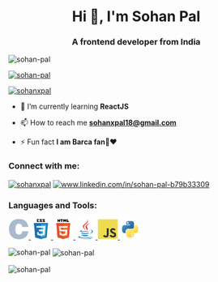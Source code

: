<h1 align="center">Hi 👋, I'm Sohan Pal</h1>
<h3 align="center">A frontend developer from India</h3>

<p align="left"> <img src="https://komarev.com/ghpvc/?username=sohan-pal&label=Profile%20views&color=0e75b6&style=flat" alt="sohan-pal" /> </p>

<p align="left"> <a href="https://github.com/ryo-ma/github-profile-trophy"><img src="https://github-profile-trophy.vercel.app/?username=sohan-pal" alt="sohan-pal" /></a> </p>

<p align="left"> <a href="https://twitter.com/sohanxpal" target="blank"><img src="https://img.shields.io/twitter/follow/sohanxpal?logo=twitter&style=for-the-badge" alt="sohanxpal" /></a> </p>

- 🌱 I’m currently learning **ReactJS**

- 📫 How to reach me **sohanxpal18@gmail.com**

- ⚡ Fun fact **I am Barca fan💙❤️**

<h3 align="left">Connect with me:</h3>
<p align="left">
<a href="https://twitter.com/sohanxpal" target="blank"><img align="center" src="https://raw.githubusercontent.com/rahuldkjain/github-profile-readme-generator/master/src/images/icons/Social/twitter.svg" alt="sohanxpal" height="30" width="40" /></a>
<a href="www.linkedin.com/in/sohan-pal-b79b33309" target="blank"><img align="center" src="https://raw.githubusercontent.com/rahuldkjain/github-profile-readme-generator/master/src/images/icons/Social/linked-in-alt.svg" alt="www.linkedin.com/in/sohan-pal-b79b33309" height="30" width="40" /></a>
</p>

<h3 align="left">Languages and Tools:</h3>
<p align="left"> <a href="https://www.cprogramming.com/" target="_blank" rel="noreferrer"> <img src="https://raw.githubusercontent.com/devicons/devicon/master/icons/c/c-original.svg" alt="c" width="40" height="40"/> </a> <a href="https://www.w3schools.com/css/" target="_blank" rel="noreferrer"> <img src="https://raw.githubusercontent.com/devicons/devicon/master/icons/css3/css3-original-wordmark.svg" alt="css3" width="40" height="40"/> </a> <a href="https://www.w3.org/html/" target="_blank" rel="noreferrer"> <img src="https://raw.githubusercontent.com/devicons/devicon/master/icons/html5/html5-original-wordmark.svg" alt="html5" width="40" height="40"/> </a> <a href="https://www.java.com" target="_blank" rel="noreferrer"> <img src="https://raw.githubusercontent.com/devicons/devicon/master/icons/java/java-original.svg" alt="java" width="40" height="40"/> </a> <a href="https://developer.mozilla.org/en-US/docs/Web/JavaScript" target="_blank" rel="noreferrer"> <img src="https://raw.githubusercontent.com/devicons/devicon/master/icons/javascript/javascript-original.svg" alt="javascript" width="40" height="40"/> </a> <a href="https://www.python.org" target="_blank" rel="noreferrer"> <img src="https://raw.githubusercontent.com/devicons/devicon/master/icons/python/python-original.svg" alt="python" width="40" height="40"/> </a> </p>

<p><img align="left" src="https://github-readme-stats.vercel.app/api/top-langs?username=sohan-pal&show_icons=true&locale=en&layout=compact" alt="sohan-pal" /></p>

<p>&nbsp;<img align="center" src="https://github-readme-stats.vercel.app/api?username=sohan-pal&show_icons=true&locale=en" alt="sohan-pal" /></p>

<p><img align="center" src="https://github-readme-streak-stats.herokuapp.com/?user=sohan-pal&" alt="sohan-pal" /></p>

